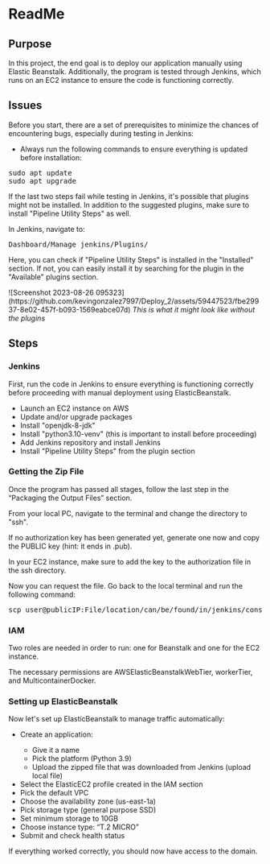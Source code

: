 <!DOCTYPE html>
<html>
<head>
  <H1>ReadMe</H1>
</head>
<body>

<h2>Purpose</h2>

<p>In this project, the end goal is to deploy our application manually using Elastic Beanstalk. Additionally, the program is tested through Jenkins, which runs on an EC2 instance to ensure the code is functioning correctly.</p>

<h2>Issues</h2>

<p>Before you start, there are a set of prerequisites to minimize the chances of encountering bugs, especially during testing in Jenkins:</p>

<ul>
  <li>Always run the following commands to ensure everything is updated before installation:</li>
</ul>

<pre>
sudo apt update
sudo apt upgrade
</pre>

<p>If the last two steps fail while testing in Jenkins, it's possible that plugins might not be installed. In addition to the suggested plugins, make sure to install "Pipeline Utility Steps" as well.</p>

<p>In Jenkins, navigate to:</p>

<pre>
Dashboard/Manage_jenkins/Plugins/
</pre>

<p>Here, you can check if "Pipeline Utility Steps" is installed in the "Installed" section. If not, you can easily install it by searching for the plugin in the "Available" plugins section.</p>
![Screenshot 2023-08-26 095323](https://github.com/kevingonzalez7997/Deploy_2/assets/59447523/fbe29937-8e02-457f-b093-1569eabce07d)
<i>This is what it might look like without the plugins</i>
<h2>Steps</h2>

<h3>Jenkins</h3>

<p>First, run the code in Jenkins to ensure everything is functioning correctly before proceeding with manual deployment using ElasticBeanstalk.</p>

<ul>
  <li>Launch an EC2 instance on AWS</li>
  <li>Update and/or upgrade packages</li>
  <li>Install "openjdk-8-jdk"</li>
  <li>Install "python3.10-venv" (this is important to install before proceeding)</li>
  <li>Add Jenkins repository and install Jenkins</li>
  <li>Install "Pipeline Utility Steps" from the plugin section</li>
</ul>

<h3>Getting the Zip File</h3>

<p>Once the program has passed all stages, follow the last step in the “Packaging the Output Files” section.</p>

<p>From your local PC, navigate to the terminal and change the directory to "ssh".</p>

<p>If no authorization key has been generated yet, generate one now and copy the PUBLIC key (hint: it ends in .pub).</p>

<p>In your EC2 instance, make sure to add the key to the authorization file in the ssh directory.</p>

<p>Now you can request the file. Go back to the local terminal and run the following command:</p>

<pre>
scp user@publicIP:File/location/can/be/found/in/jenkins/console/ /path/on/local/terminal/
</pre>

<h3>IAM</h3>

<p>Two roles are needed in order to run: one for Beanstalk and one for the EC2 instance.</p>

<p>The necessary permissions are AWSElasticBeanstalkWebTier, workerTier, and MulticontainerDocker.</p>

<h3>Setting up ElasticBeanstalk</h3>

<p>Now let's set up ElasticBeanstalk to manage traffic automatically:</p>

<ul>
  <li>Create an application:</li>
  <ul>
    <li>Give it a name</li>
    <li>Pick the platform (Python 3.9)</li>
    <li>Upload the zipped file that was downloaded from Jenkins (upload local file)</li>
  </ul>
  <li>Select the ElasticEC2 profile created in the IAM section</li>
  <li>Pick the default VPC</li>
  <li>Choose the availability zone (us-east-1a)</li>
  <li>Pick storage type (general purpose SSD)</li>
  <li>Set minimum storage to 10GB</li>
  <li>Choose instance type: “T.2 MICRO”</li>
  <li>Submit and check health status</li>
</ul>

<p>If everything worked correctly, you should now have access to the domain.</p>

</body>
</html>


